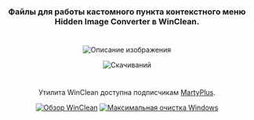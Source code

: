 <div align="center">

### Файлы для работы кастомного пункта контекстного меню Hidden Image Converter в WinClean.
#
![Описание изображения](https://i.ibb.co/GvmrsgL1/B20-C9-E51-4-ADF-4-AC5-A6-C1-483-A4219-BFF9.png)

![Скачиваний](https://img.shields.io/github/downloads/MartyFiles/Hidden-Image-Converter/Release/total?style=for-the-badge&label=Скачиваний&color=blue&logo=download)

#

Утилита WinClean доступна подписчикам [MartyPlus](https://t.me/martyfiles/1146).

[![Обзор WinClean](https://img.shields.io/badge/Обзор%20WinClean-red?style=for-the-badge&logo=youtube)](https://www.youtube.com/watch?v=5NBqbUUB1Pk)
[![Максимальная очистка Windows](https://img.shields.io/badge/Максимальная%20очистка%20Windows-red?style=for-the-badge&logo=youtube)](https://www.youtube.com/watch?v=id06E58oafI)

</div>

